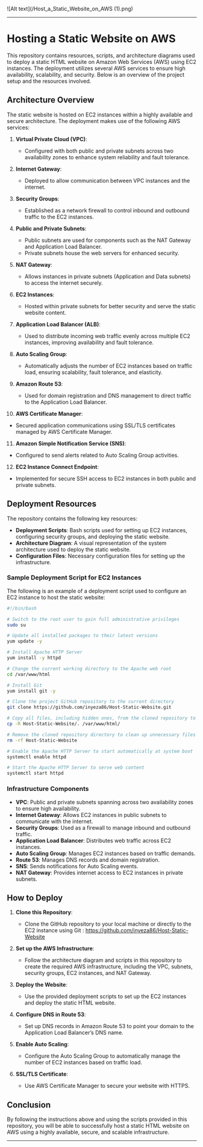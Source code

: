 ![Alt text](/Host_a_Static_Website_on_AWS (1).png)

---

# Hosting a Static Website on AWS

This repository contains resources, scripts, and architecture diagrams used to deploy a static HTML website on Amazon Web Services (AWS) using EC2 instances. The deployment utilizes several AWS services to ensure high availability, scalability, and security. Below is an overview of the project setup and the resources involved.

## Architecture Overview

The static website is hosted on EC2 instances within a highly available and secure architecture. The deployment makes use of the following AWS services:

1. **Virtual Private Cloud (VPC)**: 
   - Configured with both public and private subnets across two availability zones to enhance system reliability and fault tolerance.

2. **Internet Gateway**:
   - Deployed to allow communication between VPC instances and the internet.

3. **Security Groups**: 
   - Established as a network firewall to control inbound and outbound traffic to the EC2 instances.

4. **Public and Private Subnets**:
   - Public subnets are used for components such as the NAT Gateway and Application Load Balancer.
   - Private subnets house the web servers for enhanced security.

5. **NAT Gateway**:
   - Allows instances in private subnets (Application and Data subnets) to access the internet securely.

6. **EC2 Instances**:
   - Hosted within private subnets for better security and serve the static website content.

7. **Application Load Balancer (ALB)**:
   - Used to distribute incoming web traffic evenly across multiple EC2 instances, improving availability and fault tolerance.

8. **Auto Scaling Group**:
   - Automatically adjusts the number of EC2 instances based on traffic load, ensuring scalability, fault tolerance, and elasticity.

9. **Amazon Route 53**:
   - Used for domain registration and DNS management to direct traffic to the Application Load Balancer.

10. **AWS Certificate Manager**:
   - Secured application communications using SSL/TLS certificates managed by AWS Certificate Manager.

11. **Amazon Simple Notification Service (SNS)**:
   - Configured to send alerts related to Auto Scaling Group activities.

12. **EC2 Instance Connect Endpoint**:
   - Implemented for secure SSH access to EC2 instances in both public and private subnets.

## Deployment Resources

The repository contains the following key resources:

- **Deployment Scripts**: Bash scripts used for setting up EC2 instances, configuring security groups, and deploying the static website.
- **Architecture Diagram**: A visual representation of the system architecture used to deploy the static website.
- **Configuration Files**: Necessary configuration files for setting up the infrastructure.

### Sample Deployment Script for EC2 Instances

The following is an example of a deployment script used to configure an EC2 instance to host the static website:

```bash
#!/bin/bash

# Switch to the root user to gain full administrative privileges
sudo su

# Update all installed packages to their latest versions
yum update -y

# Install Apache HTTP Server
yum install -y httpd

# Change the current working directory to the Apache web root
cd /var/www/html

# Install Git
yum install git -y

# Clone the project GitHub repository to the current directory
git clone https://github.com/inyeza86/Host-Static-Website.git

# Copy all files, including hidden ones, from the cloned repository to the Apache web root
cp -R Host-Static-Website/. /var/www/html/

# Remove the cloned repository directory to clean up unnecessary files
rm -rf Host-Static-Website

# Enable the Apache HTTP Server to start automatically at system boot
systemctl enable httpd 

# Start the Apache HTTP Server to serve web content
systemctl start httpd
```

### Infrastructure Components

- **VPC**: Public and private subnets spanning across two availability zones to ensure high availability.
- **Internet Gateway**: Allows EC2 instances in public subnets to communicate with the internet.
- **Security Groups**: Used as a firewall to manage inbound and outbound traffic.
- **Application Load Balancer**: Distributes web traffic across EC2 instances.
- **Auto Scaling Group**: Manages EC2 instances based on traffic demands.
- **Route 53**: Manages DNS records and domain registration.
- **SNS**: Sends notifications for Auto Scaling events.
- **NAT Gateway**: Provides internet access to EC2 instances in private subnets.

## How to Deploy

1. **Clone this Repository**:
   - Clone the GitHub repository to your local machine or directly to the EC2 instance using Git : https://github.com/inyeza86/Host-Static-Website

2. **Set up the AWS Infrastructure**:
   - Follow the architecture diagram and scripts in this repository to create the required AWS infrastructure, including the VPC, subnets, security groups, EC2 instances, and NAT Gateway.

3. **Deploy the Website**:
   - Use the provided deployment scripts to set up the EC2 instances and deploy the static HTML website.

4. **Configure DNS in Route 53**:
   - Set up DNS records in Amazon Route 53 to point your domain to the Application Load Balancer’s DNS name.

5. **Enable Auto Scaling**:
   - Configure the Auto Scaling Group to automatically manage the number of EC2 instances based on traffic load.

6. **SSL/TLS Certificate**:
   - Use AWS Certificate Manager to secure your website with HTTPS.


## Conclusion
By following the instructions above and using the scripts provided in this repository, you will be able to successfully host a static HTML website on AWS using a highly available, secure, and scalable infrastructure.

---



